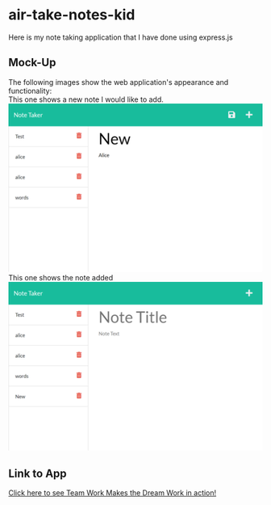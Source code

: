 # air-take-notes-kid
Here is my note taking application that I have done using express.js
## Mock-Up
The following images show the web application's appearance and functionality:</br>
This one shows a new note I would like to add.</br>
![Existing notes are listed in the left-hand column with empty fields on the right-hand side for the new note’s title and text.](./public/assets/images/first.png)</br>
This one shows the note added</br>
![Note titled “New” reads, “Alice” with other notes listed on the left.](./public/assets/images/second.png)</br>

## Link to App
[Click here to see Team Work Makes the Dream Work in action!](https://alicedebo.github.io/air-take-notes-kid/)